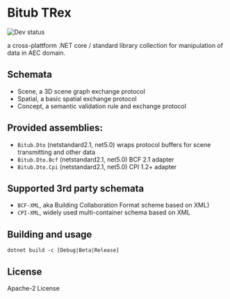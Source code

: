 # Bitub TRex
![Dev status](https://dev.azure.com/bitub/BitubTRex/_apis/build/status/bekraft.BitubTRex?branchName=dev)

a cross-plattform .NET core / standard library collection for manipulation of data in AEC domain.

## Schemata

- Scene, a 3D scene graph exchange protocol
- Spatial, a basic spatial exchange protocol
- Concept, a semantic validation rule and exchange protocol

## Provided assemblies:
- ```Bitub.Dto``` (netstandard2.1, net5.0) wraps protocol buffers for scene transmitting and other data
- ```Bitub.Dto.Bcf``` (netstandard2.1, net5.0) BCF 2.1 adapter
- ```Bitub.Dto.Cpi``` (netstandard2.1, net5.0) CPI 1.2+ adapter

## Supported 3rd party schemata

- ```BCF-XML```, aka Building Collaboration Format scheme based on XML)
- ```CPI-XML```, widely used multi-container schema based on XML

## Building and usage

```
dotnet build -c [Debug|Beta|Release]
```

## License

Apache-2 License